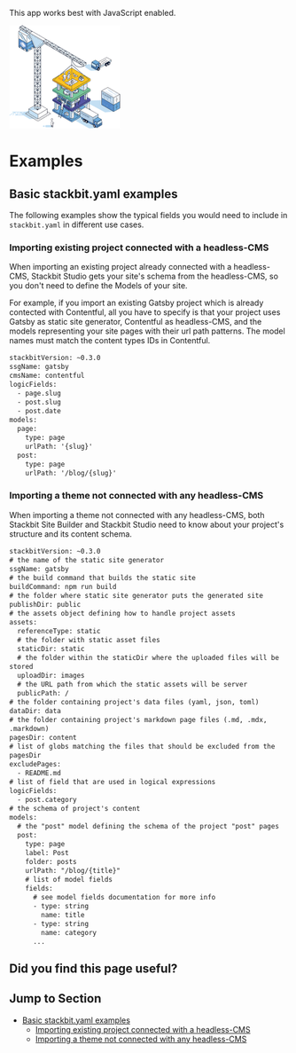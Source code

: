 This app works best with JavaScript enabled.



























![Stackbit](/docs/images/stackbit-crane-sm.png)

Examples
========

<a href="#basic_stackbit_yaml_examples" class="hash-link"><span class="icon-copy"></span></a>Basic stackbit.yaml examples
-------------------------------------------------------------------------------------------------------------------------

The following examples show the typical fields you would need to include in `stackbit.yaml` in different use cases.

### <a href="#importing_existing_project_connected_with_a_headless_cms" class="hash-link"><span class="icon-copy"></span></a>Importing existing project connected with a headless-CMS

When importing an existing project already connected with a headless-CMS, Stackbit Studio gets your site's schema from the headless-CMS, so you don't need to define the Models of your site.

For example, if you import an existing Gatsby project which is already contected with Contentful, all you have to specify is that your project uses Gatsby as static site generator, Contentful as headless-CMS, and the models representing your site pages with their url path patterns. The model names must match the content types IDs in Contentful.

    stackbitVersion: ~0.3.0
    ssgName: gatsby
    cmsName: contentful
    logicFields:
      - page.slug
      - post.slug
      - post.date
    models:
      page:
        type: page
        urlPath: '{slug}'
      post:
        type: page
        urlPath: '/blog/{slug}'

### <a href="#importing_a_theme_not_connected_with_any_headless_cms" class="hash-link"><span class="icon-copy"></span></a>Importing a theme not connected with any headless-CMS

When importing a theme not connected with any headless-CMS, both Stackbit Site Builder and Stackbit Studio need to know about your project's structure and its content schema.

    stackbitVersion: ~0.3.0
    # the name of the static site generator
    ssgName: gatsby
    # the build command that builds the static site
    buildCommand: npm run build
    # the folder where static site generator puts the generated site
    publishDir: public
    # the assets object defining how to handle project assets
    assets:
      referenceType: static
      # the folder with static asset files
      staticDir: static
      # the folder within the staticDir where the uploaded files will be stored
      uploadDir: images
      # the URL path from which the static assets will be server
      publicPath: /
    # the folder containing project's data files (yaml, json, toml)
    dataDir: data
    # the folder containing project's markdown page files (.md, .mdx, .markdown)
    pagesDir: content
    # list of globs matching the files that should be excluded from the pagesDir
    excludePages:
      - README.md
    # list of field that are used in logical expressions
    logicFields:
      - post.category
    # the schema of project's content
    models:
      # the "post" model defining the schema of the project "post" pages
      post:
        type: page
        label: Post
        folder: posts
        urlPath: "/blog/{title}"
        # list of model fields
        fields:
          # see model fields documentation for more info
          - type: string
            name: title
          - type: string
            name: category
          ...

Did you find this page useful?
------------------------------





Jump to Section
---------------

-   [Basic stackbit.yaml examples](#basic_stackbit_yaml_examples)
    -   [Importing existing project connected with a headless-CMS](#importing_existing_project_connected_with_a_headless_cms)
    -   [Importing a theme not connected with any headless-CMS](#importing_a_theme_not_connected_with_any_headless_cms)











